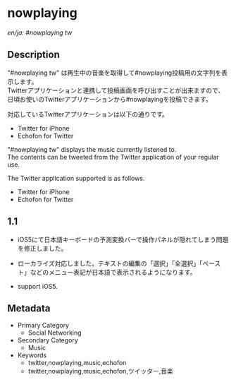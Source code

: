 # nowplaying
*en/ja: #nowplaying tw*  

## Description
"#nowplaying tw" は再生中の音楽を取得して#nowplaying投稿用の文字列を表示します。  
Twitterアプリケーションと連携して投稿画面を呼び出すことが出来ますので、日頃お使いのTwitterアプリケーションから#nowplayingを投稿できます。

対応しているTwitterアプリケーションは以下の通りです。  
- Twitter for iPhone  
- Echofon for Twitter

"#nowplaying tw" displays the music currently listened to.  
The contents can be tweeted from the Twitter application of your regular use. 

The Twitter application supported is as follows.  
- Twitter for iPhone  
- Echofon for Twitter

## 1.1
* iOS5にて日本語キーボードの予測変換バーで操作パネルが隠れてしまう問題を修正しました。
* ローカライズ対応しました。テキストの編集の「選択」「全選択」「ペースト」などのメニュー表記が日本語で表示されるようになります。

* support iOS5.

## Metadata
+ Primary Category
    + Social Networking
+ Secondary Category
    + Music
+ Keywords
    + twitter,nowplaying,music,echofon
    + twitter,nowplaying,music,echofon,ツイッター,音楽
